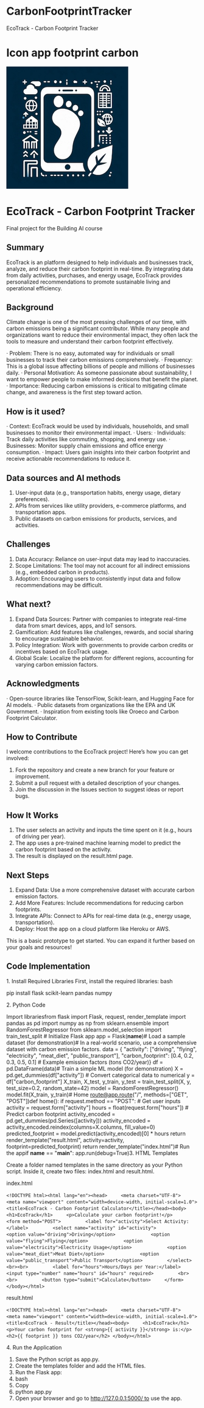 # CarbonFootprintTracker
EcoTrack - Carbon Footprint Tracker
<!-- This is the markdown template for the final project of the Building AI course, 
created by Reaktor Innovations and University of Helsinki. 
Copy the template, paste it to your GitHub README and edit! -->

# Icon app footprint carbon
![](CarbonFootPrinter.jpeg)

# EcoTrack - Carbon Footprint Tracker

Final project for the Building AI course

## Summary

EcoTrack is an platform designed to help individuals and businesses track, analyze, and reduce their carbon footprint in real-time. By integrating data from daily activities, purchases, and energy usage, EcoTrack provides personalized recommendations to promote sustainable living and operational efficiency.


## Background

Climate change is one of the most pressing challenges of our time, with carbon emissions being a significant contributor. While many people and organizations want to reduce their environmental impact, they often lack the tools to measure and understand their carbon footprint effectively.

·	Problem: There is no easy, automated way for individuals or small businesses to track their carbon emissions comprehensively.
·	Frequency: This is a global issue affecting billions of people and millions of businesses daily.
·	Personal Motivation: As someone passionate about sustainability, I want to empower people to make informed decisions that benefit the planet.
·	Importance: Reducing carbon emissions is critical to mitigating climate change, and awareness is the first step toward action.

## How is it used?

·	Context: EcoTrack would be used by individuals, households, and small businesses to monitor their environmental impact.
·	Users:
  ·	Individuals: Track daily activities like commuting, shopping, and energy use.
  ·	Businesses: Monitor supply chain emissions and office energy consumption.
·	Impact: Users gain insights into their carbon footprint and receive actionable recommendations to reduce it.


## Data sources and AI methods

  1.	User-input data (e.g., transportation habits, energy usage, dietary preferences).
  2.	APIs from services like utility providers, e-commerce platforms, and transportation apps.
  3.	Public datasets on carbon emissions for products, services, and activities.

## Challenges

  1.	Data Accuracy: Reliance on user-input data may lead to inaccuracies.
  2.	Scope Limitations: The tool may not account for all indirect emissions (e.g., embedded carbon in products).
  3.	Adoption: Encouraging users to consistently input data and follow recommendations may be difficult.

## What next?

  1.	Expand Data Sources: Partner with companies to integrate real-time data from smart devices, apps, and IoT sensors.
  2.	Gamification: Add features like challenges, rewards, and social sharing to encourage sustainable behavior.
  3.	Policy Integration: Work with governments to provide carbon credits or incentives based on EcoTrack usage.
  4.	Global Scale: Localize the platform for different regions, accounting for varying carbon emission factors.

## Acknowledgments

·	Open-source libraries like TensorFlow, Scikit-learn, and Hugging Face for AI models.
·	Public datasets from organizations like the EPA and UK Government.
·	Inspiration from existing tools like Oroeco and Carbon Footprint Calculator.

## How to Contribute

I welcome contributions to the EcoTrack project! Here’s how you can get involved:
  1.	Fork the repository and create a new branch for your feature or improvement.
  2.	Submit a pull request with a detailed description of your changes.
  3.	Join the discussion in the Issues section to suggest ideas or report bugs.

## How It Works

  1.	The user selects an activity and inputs the time spent on it (e.g., hours of driving per year).
  2.	The app uses a pre-trained machine learning model to predict the carbon footprint based on the activity.
  3.	The result is displayed on the result.html page.

## Next Steps

  1.	Expand Data: Use a more comprehensive dataset with accurate carbon emission factors.
  2.	Add More Features: Include recommendations for reducing carbon footprints.
  3.	Integrate APIs: Connect to APIs for real-time data (e.g., energy usage, transportation).
  4.	Deploy: Host the app on a cloud platform like Heroku or AWS.

This is a basic prototype to get started. You can expand it further based on your goals and resources!

## Code Implementation

1. Install Required Libraries
First, install the required libraries:
bash

pip install flask scikit-learn pandas numpy

2. Python Code

Import librariesfrom flask import Flask, request, render_template import pandas as pd import numpy as np from sklearn.ensemble import RandomForestRegressor from sklearn.model_selection import train_test_split  # Initialize Flask app app = Flask(__name__)# Load a sample dataset (for demonstration)# In a real-world scenario, use a comprehensive dataset with carbon emission factors. data = {     "activity": ["driving", "flying", "electricity", "meat_diet", "public_transport"],     "carbon_footprint": [0.4, 0.2, 0.3, 0.5, 0.1]  # Example emission factors (tons CO2/year)} df = pd.DataFrame(data)# Train a simple ML model (for demonstration) X = pd.get_dummies(df["activity"])  # Convert categorical data to numerical y = df["carbon_footprint"] X_train, X_test, y_train, y_test = train_test_split(X, y, test_size=0.2, random_state=42) model = RandomForestRegressor() model.fit(X_train, y_train)# Home route@app.route("/", methods=["GET", "POST"])def home():     if request.method == "POST":         # Get user inputs         activity = request.form["activity"]         hours = float(request.form["hours"])          # Predict carbon footprint         activity_encoded = pd.get_dummies(pd.Series([activity]))         activity_encoded = activity_encoded.reindex(columns=X.columns, fill_value=0)         predicted_footprint = model.predict(activity_encoded)[0] * hours          return render_template("result.html", activity=activity, footprint=predicted_footprint)     return render_template("index.html")# Run the appif __name__ == "__main__":     app.run(debug=True)3. HTML Templates

Create a folder named templates in the same directory as your Python script. Inside it, create two files: index.html and result.html.

index.html

```<!DOCTYPE html><html lang="en"><head>     <meta charset="UTF-8">     <meta name="viewport" content="width=device-width, initial-scale=1.0">     <title>EcoTrack - Carbon Footprint Calculator</title></head><body>     <h1>EcoTrack</h1>     <p>Calculate your carbon footprint!</p>     <form method="POST">         <label for="activity">Select Activity:</label>         <select name="activity" id="activity">             <option value="driving">Driving</option>             <option value="flying">Flying</option>             <option value="electricity">Electricity Usage</option>             <option value="meat_diet">Meat Diet</option>             <option value="public_transport">Public Transport</option>         </select>         <br><br>         <label for="hours">Hours/Days per Year:</label>         <input type="number" name="hours" id="hours" required>         <br><br>         <button type="submit">Calculate</button>     </form></body></html>```

result.html

```<!DOCTYPE html><html lang="en"><head>     <meta charset="UTF-8">     <meta name="viewport" content="width=device-width, initial-scale=1.0">     <title>EcoTrack - Result</title></head><body>     <h1>EcoTrack</h1>     <p>Your carbon footprint for <strong>{{ activity }}</strong> is:</p>     <h2>{{ footprint }} tons CO2/year</h2> </body></html>```


4. Run the Application

  1.	Save the Python script as app.py.
  2.	Create the templates folder and add the HTML files.
  3.	Run the Flask app:
  4.	bash
  5.	Copy
  6.	python app.py
  7.	Open your browser and go to http://127.0.0.1:5000/ to use the app.
